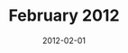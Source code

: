 ---
title:  "February 2012"
date:   2012-02-01
speakers:
  - name: "Éric Trépanier"
    title: "Localizing xibs with <a href=\"https://github.com/etrep/CarLot\">ibtool</a> and Cocoa Auto Layout"
    twitter: etrep
  - name: "Fred Brunel"
    title: "Mobile API Design"
    twitter: fbrunel
  - name: "Guy English"
    title: "Sneak Peak"
    twitter: gte
---